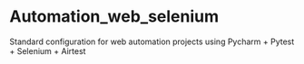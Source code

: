 # Automation_web_selenium
Standard configuration for web automation projects using Pycharm + Pytest + Selenium + Airtest
